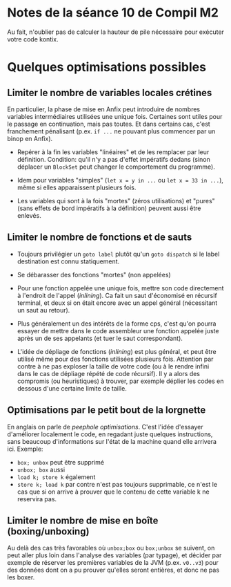 Notes de la séance 10 de Compil M2
=================================

Au fait, n'oublier pas de calculer la hauteur de pile nécessaire
pour exécuter votre code kontix.


# Quelques optimisations possibles

## Limiter le nombre de variables locales crétines

En particulier, la phase de mise en Anfix peut introduire de nombres
variables intermédiaires utilisées une unique fois. Certaines sont
utiles pour le passage en continuation, mais pas toutes. Et dans
certains cas, c'est franchement pénalisant (p.ex. `if ...` ne pouvant
plus commencer par un binop en Anfix).

  - Repérer à la fin les variables "linéaires" et de les remplacer
    par leur définition. Condition: qu'il n'y a pas d'effet impératifs
    dedans (sinon déplacer un `BlockSet` peut changer le comportement
    du programme).

  - Idem pour variables "simples" (`let x = y in ...` ou `let x = 33 in ...`),
    même si elles apparaissent plusieurs fois.
 
  - Les variables qui sont à la fois "mortes" (zéros utilisations) et
    "pures" (sans effets de bord impératifs à la définition) peuvent
    aussi être enlevés.

## Limiter le nombre de fonctions et de sauts

  - Toujours privilégier un `goto label` plutôt qu'un `goto dispatch`
    si le label destination est connu statiquement.

  - Se débarasser des fonctions "mortes" (non appelées)

  - Pour une fonction appelée une unique fois, mettre son code
    directement à l'endroit de l'appel (*inlining*). Ca fait un saut
    d'économisé en récursif terminal, et deux si on était encore avec
    un appel général (nécessitant un saut au retour).

  - Plus généralement un des intérêts de la forme cps, c'est qu'on
    pourra essayer de mettre dans le code assembleur une fonction appelée
    juste après un de ses appelants (et tuer le saut correspondant).

  - L'idée de dépliage de fonctions (*inlining*) est plus général,
    et peut être utilisé même pour des fonctions utilisées plusieurs
    fois. Attention par contre à ne pas exploser la taille de votre
    code (ou à le rendre infini dans le cas de dépliage répété de code
    récursif). Il y a alors des compromis (ou heuristiques) à trouver,
    par exemple déplier les codes en dessous d'une certaine limite de taille.

## Optimisations par le petit bout de la lorgnette

En anglais on parle de *peephole optimisations*. C'est l'idée d'essayer
d'améliorer localement le code, en regadant juste quelques instructions,
sans beaucoup d'informations sur l'état de la machine quand elle arrivera
ici. Exemple:

  - `box; unbox` peut être supprimé
  - `unbox; box` aussi
  - `load k; store k` également
  - `store k; load k` par contre n'est pas toujours supprimable, ce n'est
    le cas que si on arrive à prouver que le contenu de cette variable k
    ne reservira pas.

## Limiter le nombre de mise en boîte (boxing/unboxing)

Au delà des cas très favorables où `unbox;box` ou `box;unbox` se suivent,
on peut aller plus loin dans l'analyse des variables (par typage), et décider
par exemple de réserver les premières variables de la JVM (p.ex. `v0..v3`)
pour des données dont on a pu prouver qu'elles seront entières, et donc
ne pas les boxer.